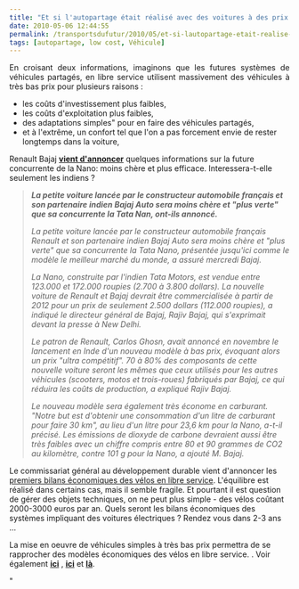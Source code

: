 ```yaml
---
title: "Et si l'autopartage était réalisé avec des voitures à des prix ultracompétitifs' ?'"
date: 2010-05-06 12:44:55
permalink: /transportsdufutur/2010/05/et-si-lautopartage-etait-realise-avec-des-voitures-a-des-prix-ultracompetitifs.html
tags: [autopartage, low cost, Véhicule]
---
```


<p style="text-align: justify">En croisant deux informations, imaginons que les futures systèmes de véhicules partagés, en libre service utilisent massivement des véhicules à très bas prix pour plusieurs raisons :</p> <ul> <li>les coûts d'investissement plus faibles,</li> <li>les coûts d'exploitation plus faibles,</li> <li>des adaptations simples" pour en faire des véhicules partagés,</li> <li>et à l'extrême, un confort tel que l'on a pas forcement envie de rester longtemps dans la voiture,</li> </ul> <p style=""text-align: justify"">Renault Bajaj <strong><a href=""http://www.lexpansion.com/economie/actualite-entreprise/renault-et-bajaj-veulent-contrer-la-nano_231776.html"" target=""_blank"">vient d'annoncer</a></strong> quelques informations sur la future concurrente de la Nano: moins chère et plus efficace. Interessera-t-elle seulement les indiens ?</p> <p style=""text-align: justify""> </p>  <!--more-->  <blockquote> <p align=""justify"" class=""texte1""><strong><em>La petite voiture lancée par le constructeur automobile français et son partenaire indien Bajaj Auto sera moins chère et "plus verte" que sa concurrente la Tata Nan, ont-ils annoncé.</em></strong></p> <p align=""justify"" class=""texte1""><em>La petite voiture lancée par le constructeur automobile français Renault et son partenaire indien Bajaj Auto sera moins chère et "plus verte" que sa concurrente la Tata Nano, présentée jusqu'ici comme le modèle le meilleur marché du monde, a assuré mercredi Bajaj.</em></p> <p align=""justify"" class=""texte1""><em>La Nano, construite par l'indien Tata Motors, est vendue entre 123.000 et 172.000 roupies (2.700 à 3.800 dollars). La nouvelle voiture de Renault et Bajaj devrait être commercialisée à partir de 2012 pour un prix de seulement 2.500 dollars (112.000 roupies), a indiqué le directeur général de Bajaj, Rajiv Bajaj, qui s'exprimait devant la presse à New Delhi.</em></p> <p align=""justify"" class=""texte1""><em>Le patron de Renault, Carlos Ghosn, avait annoncé en novembre le lancement en Inde d'un nouveau modèle à bas prix, évoquant alors un prix "ultra compétitif". 70 à 80% des composants de cette nouvelle voiture seront les mêmes que ceux utilisés pour les autres véhicules (scooters, motos et trois-roues) fabriqués par Bajaj, ce qui réduira les coûts de production, a expliqué Rajiv Bajaj.</em></p> <p align=""justify"" class=""texte1""><em>Le nouveau modèle sera également très économe en carburant. "Notre but est d'obtenir une consommation d'un litre de carburant pour faire 30 km", au lieu d'un litre pour 23,6 km pour la Nano, a-t-il précisé. Les émissions de dioxyde de carbone devraient aussi être très faibles avec un chiffre compris entre 80 et 90 grammes de CO2 au kilomètre, contre 101 g pour la Nano, a ajouté M. Bajaj.</em></p></blockquote> <p align=""justify"" class=""texte1"">Le commissariat général au développement durable vient d'annoncer les <a href="https://gabrielplassat.github.io/transportsdufutur/wp-content/uploads/sites/6/2010/05/LPS50.pdf"" target=""_blank"">premiers bilans économiques des vélos en libre service</a>. L'équilibre est réalisé dans certains cas, mais il semble fragile. Et pourtant il est question de gérer des objets techniques, on ne peut plus simple - des vélos coûtant 2000-3000 euros par an. Quels seront les bilans économiques des systèmes impliquant des voitures électriques ? Rendez vous dans 2-3 ans ...</p> <p align=""justify"" class=""texte1"">La mise en oeuvre de véhicules simples à très bas prix permettra de se rapprocher des modèles économiques des vélos en libre service. . Voir également <strong><a href="https://gabrielplassat.github.io/transportsdufutur/2010/01/vers-des-voitures-a-tres-bas-prix.html"" target=""_blank"">ici</a></strong> , <strong><a href="https://gabrielplassat.github.io/transportsdufutur/2009/11/tata-bajaj-vehicules-low-cost-craintes-ou-opportunites.html"" target=""_blank"">ici</a></strong> et <strong><a href="https://gabrielplassat.github.io/transportsdufutur/2009/11/le-passage-de-lobjet-vehicule-aux-services-de-mobilite-une-chance.html"" target=""_blank"">là</a></strong>.</p>"
